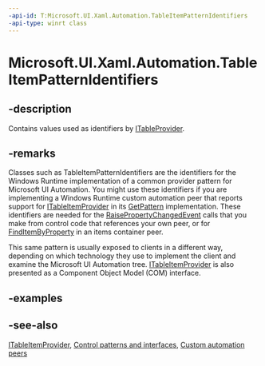 ```yaml
---
-api-id: T:Microsoft.UI.Xaml.Automation.TableItemPatternIdentifiers
-api-type: winrt class
---
```


<!-- Class syntax.
public class TableItemPatternIdentifiers : Windows.UI.Xaml.Automation.ITableItemPatternIdentifiers
-->

# Microsoft.UI.Xaml.Automation.TableItemPatternIdentifiers

## -description
Contains values used as identifiers by [ITableProvider](../microsoft.ui.xaml.automation.provider/itableprovider.md).

## -remarks
Classes such as TableItemPatternIdentifiers are the identifiers for the Windows Runtime implementation of a common provider pattern for Microsoft UI Automation. You might use these identifiers if you are implementing a Windows Runtime custom automation peer that reports support for [ITableItemProvider](../microsoft.ui.xaml.automation.provider/itableitemprovider.md) in its [GetPattern](/uwp/api/windows.ui.xaml.automation.peers.automationpeer.getpattern(windows.ui.xaml.automation.peers.patterninterface)) implementation. These identifiers are needed for the [RaisePropertyChangedEvent](/uwp/api/windows.ui.xaml.automation.peers.automationpeer.raisepropertychangedevent(windows.ui.xaml.automation.automationproperty,system.object,system.object)) calls that you make from control code that references your own peer, or for [FindItemByProperty](/uwp/api/windows.ui.xaml.automation.provider.iitemcontainerprovider.finditembyproperty(windows.ui.xaml.automation.provider.irawelementprovidersimple,windows.ui.xaml.automation.automationproperty,system.object)) in an items container peer.

This same pattern is usually exposed to clients in a different way, depending on which technology they use to implement the client and examine the Microsoft UI Automation tree. [ITableItemProvider](/windows/desktop/api/uiautomationcore/nn-uiautomationcore-itableitemprovider) is also presented as a Component Object Model (COM) interface.

## -examples

## -see-also
[ITableItemProvider](../microsoft.ui.xaml.automation.provider/itableitemprovider.md), [Control patterns and interfaces](/windows/uwp/accessibility/control-patterns-and-interfaces), [Custom automation peers](/windows/uwp/accessibility/custom-automation-peers)
